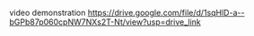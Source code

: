 video demonstration
 https://drive.google.com/file/d/1sqHlD-a--bGPb87p060cpNW7NXs2T-Nt/view?usp=drive_link
